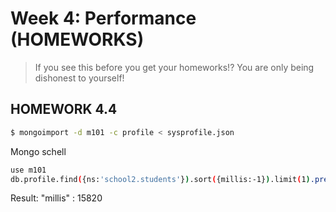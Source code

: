 Week 4: Performance (HOMEWORKS)
===============================

> If you see this before you get your homeworks!?
> You are only being dishonest to yourself!

## HOMEWORK 4.4

```sh
$ mongoimport -d m101 -c profile < sysprofile.json
```

Mongo schell
```sh
use m101
db.profile.find({ns:'school2.students'}).sort({millis:-1}).limit(1).pretty()
```

Result:
"millis" : 15820